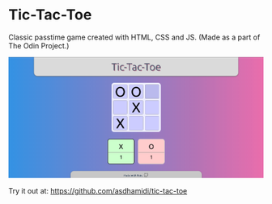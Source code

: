 # Tic-Tac-Toe
Classic passtime game created with HTML, CSS and JS.
(Made as a part of The Odin Project.)

![Screenshot](./ttt-ss.png)

Try it out at: https://github.com/asdhamidi/tic-tac-toe